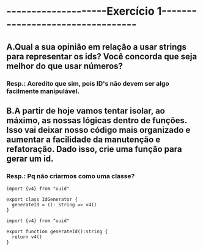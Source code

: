 # --------------------Exercício 1---------------------------------

## A.Qual a sua opinião em relação a usar strings para representar os ids? Você concorda que seja melhor do que usar números?
### Resp.: Acredito que sim, pois ID's não devem ser algo facilmente manipulável.

## B.A partir de hoje vamos tentar isolar, ao máximo, as nossas lógicas dentro de funções. Isso vai deixar nosso código mais organizado e aumentar a facilidade da manutenção e refatoração. Dado isso, crie uma função para gerar um id.
### Resp.: Pq não criarmos como uma classe?

```tsx
import {v4} from "uuid"

export class IdGenerator {
  generateId = (): string => v4()
}
```

```tsx
import {v4} from "uuid"

export function generateId():string {
  return v4()
}
```